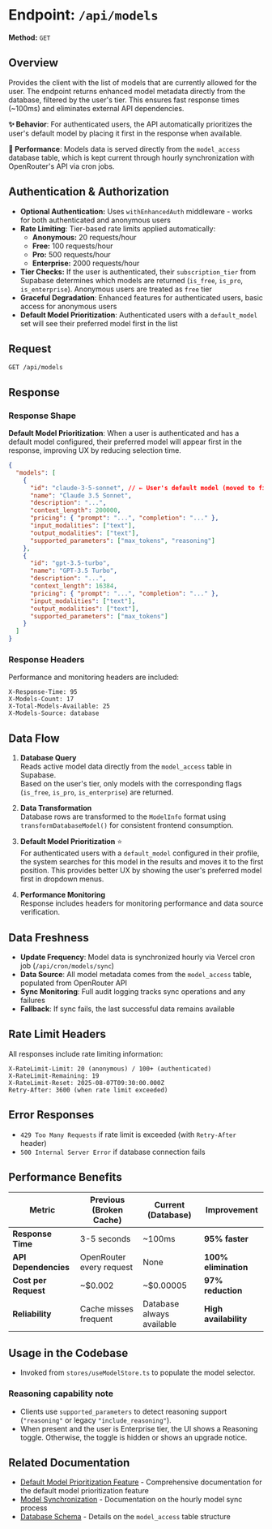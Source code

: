 # Endpoint: `/api/models`

**Method:** `GET`

## Overview

Provides the client with the list of models that are currently allowed for the user. The endpoint returns enhanced model metadata directly from the database, filtered by the user's tier. This ensures fast response times (~100ms) and eliminates external API dependencies.

**✨ Behavior**: For authenticated users, the API automatically prioritizes the user's default model by placing it first in the response when available.

**🚀 Performance**: Models data is served directly from the `model_access` database table, which is kept current through hourly synchronization with OpenRouter's API via cron jobs.

## Authentication & Authorization

- **Optional Authentication:** Uses `withEnhancedAuth` middleware - works for both authenticated and anonymous users
- **Rate Limiting**: Tier-based rate limits applied automatically:
  - **Anonymous:** 20 requests/hour
  - **Free:** 100 requests/hour
  - **Pro:** 500 requests/hour
  - **Enterprise:** 2000 requests/hour
- **Tier Checks:** If the user is authenticated, their `subscription_tier` from Supabase determines which models are returned (`is_free`, `is_pro`, `is_enterprise`). Anonymous users are treated as `free` tier
- **Graceful Degradation**: Enhanced features for authenticated users, basic access for anonymous users
- **Default Model Prioritization**: Authenticated users with a `default_model` set will see their preferred model first in the list

## Request

```http
GET /api/models
```

## Response

### Response Shape

**Default Model Prioritization**: When a user is authenticated and has a default model configured, their preferred model will appear first in the response, improving UX by reducing selection time.

```json
{
  "models": [
    {
      "id": "claude-3-5-sonnet", // ← User's default model (moved to first position)
      "name": "Claude 3.5 Sonnet",
      "description": "...",
      "context_length": 200000,
      "pricing": { "prompt": "...", "completion": "..." },
      "input_modalities": ["text"],
      "output_modalities": ["text"],
      "supported_parameters": ["max_tokens", "reasoning"]
    },
    {
      "id": "gpt-3.5-turbo",
      "name": "GPT‑3.5 Turbo",
      "description": "...",
      "context_length": 16384,
      "pricing": { "prompt": "...", "completion": "..." },
      "input_modalities": ["text"],
      "output_modalities": ["text"],
      "supported_parameters": ["max_tokens"]
    }
  ]
}
```

### Response Headers

Performance and monitoring headers are included:

```
X-Response-Time: 95
X-Models-Count: 17
X-Total-Models-Available: 25
X-Models-Source: database
```

## Data Flow

1. **Database Query**  
   Reads active model data directly from the `model_access` table in Supabase.  
   Based on the user's tier, only models with the corresponding flags (`is_free`, `is_pro`, `is_enterprise`) are returned.

2. **Data Transformation**  
   Database rows are transformed to the `ModelInfo` format using `transformDatabaseModel()` for consistent frontend consumption.

3. **Default Model Prioritization** ⭐  
   For authenticated users with a `default_model` configured in their profile, the system searches for this model in the results and moves it to the first position. This provides better UX by showing the user's preferred model first in dropdown menus.

4. **Performance Monitoring**  
   Response includes headers for monitoring performance and data source verification.

## Data Freshness

- **Update Frequency**: Model data is synchronized hourly via Vercel cron job (`/api/cron/models/sync`)
- **Data Source**: All model metadata comes from the `model_access` table, populated from OpenRouter API
- **Sync Monitoring**: Full audit logging tracks sync operations and any failures
- **Fallback**: If sync fails, the last successful data remains available

## Rate Limit Headers

All responses include rate limiting information:

```
X-RateLimit-Limit: 20 (anonymous) / 100+ (authenticated)
X-RateLimit-Remaining: 19
X-RateLimit-Reset: 2025-08-07T09:30:00.000Z
Retry-After: 3600 (when rate limit exceeded)
```

## Error Responses

- `429 Too Many Requests` if rate limit is exceeded (with `Retry-After` header)
- `500 Internal Server Error` if database connection fails

## Performance Benefits

| Metric               | Previous (Broken Cache)  | Current (Database)        | Improvement           |
| -------------------- | ------------------------ | ------------------------- | --------------------- |
| **Response Time**    | 3-5 seconds              | ~100ms                    | **95% faster**        |
| **API Dependencies** | OpenRouter every request | None                      | **100% elimination**  |
| **Cost per Request** | ~$0.002                  | ~$0.00005                 | **97% reduction**     |
| **Reliability**      | Cache misses frequent    | Database always available | **High availability** |

## Usage in the Codebase

- Invoked from `stores/useModelStore.ts` to populate the model selector.

### Reasoning capability note

- Clients use `supported_parameters` to detect reasoning support (`"reasoning"` or legacy `"include_reasoning"`).
- When present and the user is Enterprise tier, the UI shows a Reasoning toggle. Otherwise, the toggle is hidden or shows an upgrade notice.

## Related Documentation

- [Default Model Prioritization Feature](./models-default-prioritization.md) - Comprehensive documentation for the default model prioritization feature
- [Model Synchronization](../ops/cron-jobs.md) - Documentation on the hourly model sync process
- [Database Schema](../database/model-access.md) - Details on the `model_access` table structure
